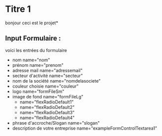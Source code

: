 # Titre 1 
bonjour ceci est le projet*

## Input Formulaire : 

voici les entrées du formulaire
- nom  name="nom"
- prénom name="prenom"
- adresse mail name="adressemail"
- secteur d'activité name="secteur"
- nom de la société name="nomdelasociete"
- couleur choisie name="couleur"
- logo name="formFileSm"
- image de fond name="formFileLg"
  - name="flexRadioDefault1"
  - name="flexRadioDefault2"
  - name="flexRadioDefault3"
  - name="flexRadioDefault4"
- phrase d'accroche/Slogan name="slogan"
- description de votre entreprise name="exampleFormControlTextarea1"